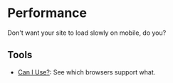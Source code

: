 # Performance
Don't want your site to load slowly on mobile, do you?

## Tools
- [Can I Use?](http://caniuse.com/#feat=spdy): See which browsers support what.
